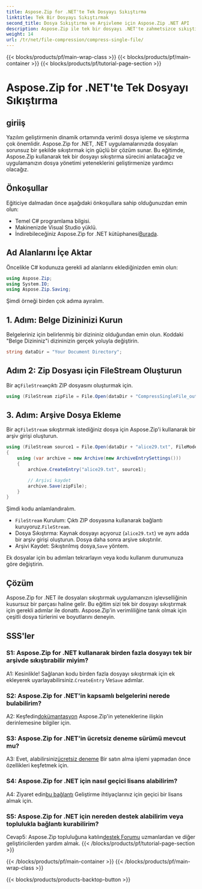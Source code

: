```yaml
---
title: Aspose.Zip for .NET'te Tek Dosyayı Sıkıştırma
linktitle: Tek Bir Dosyayı Sıkıştırmak
second_title: Dosya Sıkıştırma ve Arşivleme için Aspose.Zip .NET API
description: Aspose.Zip ile tek bir dosyayı .NET'te zahmetsizce sıkıştırın. Verimli dosya yönetimi için adım adım kılavuzumuzu izleyin.
weight: 14
url: /tr/net/file-compression/compress-single-file/
---
```


{{< blocks/products/pf/main-wrap-class >}}
{{< blocks/products/pf/main-container >}}
{{< blocks/products/pf/tutorial-page-section >}}

# Aspose.Zip for .NET'te Tek Dosyayı Sıkıştırma

## giriiş

Yazılım geliştirmenin dinamik ortamında verimli dosya işleme ve sıkıştırma çok önemlidir. Aspose.Zip for .NET, .NET uygulamalarınızda dosyaları sorunsuz bir şekilde sıkıştırmak için güçlü bir çözüm sunar. Bu eğitimde, Aspose.Zip kullanarak tek bir dosyayı sıkıştırma sürecini anlatacağız ve uygulamanızın dosya yönetimi yeteneklerini geliştirmenize yardımcı olacağız.

## Önkoşullar

Eğiticiye dalmadan önce aşağıdaki önkoşullara sahip olduğunuzdan emin olun:

- Temel C# programlama bilgisi.
- Makinenizde Visual Studio yüklü.
-  İndirebileceğiniz Aspose.Zip for .NET kütüphanesi[Burada](https://releases.aspose.com/zip/net/).

## Ad Alanlarını İçe Aktar

Öncelikle C# kodunuza gerekli ad alanlarını eklediğinizden emin olun:

```csharp
using Aspose.Zip;
using System.IO;
using Aspose.Zip.Saving;
```

Şimdi örneği birden çok adıma ayıralım.

## 1. Adım: Belge Dizininizi Kurun

Belgeleriniz için belirlenmiş bir dizininiz olduğundan emin olun. Koddaki "Belge Dizininiz"i dizininizin gerçek yoluyla değiştirin.

```csharp
string dataDir = "Your Document Directory";
```

## Adım 2: Zip Dosyası için FileStream Oluşturun

 Bir aç`FileStream`çıktı ZIP dosyasını oluşturmak için.

```csharp
using (FileStream zipFile = File.Open(dataDir + "CompressSingleFile_out.zip", FileMode.Create))
```

## 3. Adım: Arşive Dosya Ekleme

 Bir aç`FileStream` sıkıştırmak istediğiniz dosya için Aspose.Zip'i kullanarak bir arşiv girişi oluşturun.

```csharp
using (FileStream source1 = File.Open(dataDir + "alice29.txt", FileMode.Open, FileAccess.Read))
{
    using (var archive = new Archive(new ArchiveEntrySettings()))
    {
        archive.CreateEntry("alice29.txt", source1);

        // Arşivi kaydet
        archive.Save(zipFile);
    }
}
```

Şimdi kodu anlamlandıralım.

- `FileStream` Kurulum: Çıktı ZIP dosyasına kullanarak bağlantı kuruyoruz.`FileStream`.
- Dosya Sıkıştırma: Kaynak dosyayı açıyoruz (`alice29.txt`) ve aynı adda bir arşiv girişi oluşturun. Dosya daha sonra arşive sıkıştırılır.
-  Arşivi Kaydet: Sıkıştırılmış dosya,`Save` yöntem.

Ek dosyalar için bu adımları tekrarlayın veya kodu kullanım durumunuza göre değiştirin.

## Çözüm

Aspose.Zip for .NET ile dosyaları sıkıştırmak uygulamanızın işlevselliğinin kusursuz bir parçası haline gelir. Bu eğitim sizi tek bir dosyayı sıkıştırmak için gerekli adımlar ile donattı. Aspose.Zip'in verimliliğine tanık olmak için çeşitli dosya türlerini ve boyutlarını deneyin.

## SSS'ler

### S1: Aspose.Zip for .NET kullanarak birden fazla dosyayı tek bir arşivde sıkıştırabilir miyim?

A1: Kesinlikle! Sağlanan kodu birden fazla dosyayı sıkıştırmak için ek ekleyerek uyarlayabilirsiniz.`CreateEntry` Ve`Save` adımlar.

### S2: Aspose.Zip for .NET'in kapsamlı belgelerini nerede bulabilirim?

 A2: Keşfedin[dokümantasyon](https://reference.aspose.com/zip/net/) Aspose.Zip'in yeteneklerine ilişkin derinlemesine bilgiler için.

### S3: Aspose.Zip for .NET'in ücretsiz deneme sürümü mevcut mu?

 A3: Evet, alabilirsiniz[ücretsiz deneme](https://releases.aspose.com/) Bir satın alma işlemi yapmadan önce özellikleri keşfetmek için.

### S4: Aspose.Zip for .NET için nasıl geçici lisans alabilirim?

 A4: Ziyaret edin[bu bağlantı](https://purchase.aspose.com/temporary-license/) Geliştirme ihtiyaçlarınız için geçici bir lisans almak için.

### S5: Aspose.Zip for .NET için nereden destek alabilirim veya toplulukla bağlantı kurabilirim?

 Cevap5: Aspose.Zip topluluğuna katılın[destek Forumu](https://forum.aspose.com/c/zip/37) uzmanlardan ve diğer geliştiricilerden yardım almak.
{{< /blocks/products/pf/tutorial-page-section >}}

{{< /blocks/products/pf/main-container >}}
{{< /blocks/products/pf/main-wrap-class >}}

{{< blocks/products/products-backtop-button >}}
